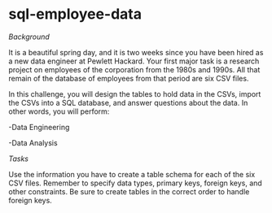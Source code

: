 # sql-employee-data

*Background* 

It is a beautiful spring day, and it is two weeks since you have been hired as a new data engineer at Pewlett Hackard. Your first major task is a research project on employees of the corporation from the 1980s and 1990s. All that remain of the database of employees from that period are six CSV files.

In this challenge, you will design the tables to hold data in the CSVs, import the CSVs into a SQL database, and answer questions about the data. In other words, you will perform:

-Data Engineering

-Data Analysis

*Tasks*

Use the information you have to create a table schema for each of the six CSV files. Remember to specify data types, primary keys, foreign keys, and other constraints. Be sure to create tables in the correct order to handle foreign keys.
